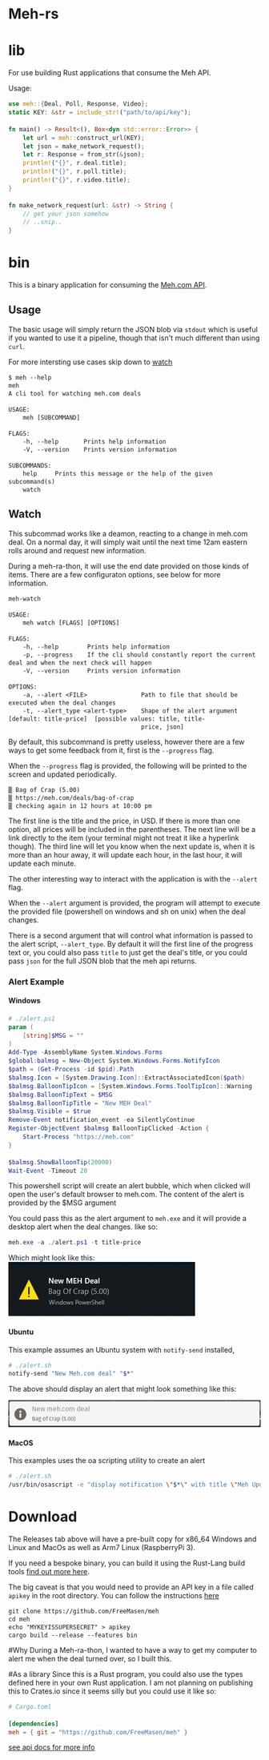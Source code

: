# Meh-rs

# lib

For use building Rust applications that consume the Meh API. 

Usage:

```rust
use meh::{Deal, Poll, Response, Video};
static KEY: &str = include_str!("path/to/api/key");

fn main() -> Result<(), Box<dyn std::error::Error>> {
    let url = meh::construct_url(KEY);
    let json = make_network_request();
    let r: Response = from_str(&json);
    println!("{}", r.deal.title);
    println!("{}", r.poll.title);
    println!("{}", r.video.title);
}

fn make_network_request(url: &str) -> String {
    // get your json somehow
    // ..snip..
}
```

# bin

This is a binary application for consuming the [Meh.com API](https://meh.com/forum/topics/meh-api).

## Usage
The basic usage will simply return the JSON blob via `stdout` which is useful if you wanted to use
it a pipeline, though that isn't much different than using `curl`.

For more intersting use cases skip down to [watch](#watch)
```
$ meh --help
meh 
A cli tool for watching meh.com deals

USAGE:
    meh [SUBCOMMAND]

FLAGS:
    -h, --help       Prints help information
    -V, --version    Prints version information

SUBCOMMANDS:
    help     Prints this message or the help of the given subcommand(s)
    watch    
```
## Watch
This subcommad works like a deamon, reacting to a change in meh.com deal. On a normal day,
it will simply wait until the next time 12am eastern rolls around and request new information.

During a meh-ra-thon, it will use the end date provided on those kinds of items. There are
a few configuraton options, see below for more information.
```
meh-watch 

USAGE:
    meh watch [FLAGS] [OPTIONS]

FLAGS:
    -h, --help        Prints help information
    -p, --progress    If the cli should constantly report the current deal and when the next check will happen
    -V, --version     Prints version information

OPTIONS:
    -a, --alert <FILE>               Path to file that should be executed when the deal changes
    -t, --alert_type <alert-type>    Shape of the alert argument [default: title-price]  [possible values: title, title-
                                     price, json]
```
By default, this subcommand is pretty useless, however there are a few ways to get
some feedback from it, first is the `--progress` flag.

When the `--progress` flag is provided, the following will be printed to the screen and
updated periodically.
```
▒ Bag of Crap (5.00)
▒ https://meh.com/deals/bag-of-crap
▒ checking again in 12 hours at 10:00 pm
```
The first line is the title and the price, in USD. If there is more than one option, all prices will be included
in the parentheses. The next line will be a link directly to the item (your terminal might not treat it like a hyperlink though). The third line will let you know when the next update is, when it is more than an hour away, it will update each hour, in the last hour, it will update each minute.

The other interesting way to interact with the application is with the `--alert` flag.

When the `--alert` argument is provided, the program will attempt to execute the provided file (powershell on windows and sh on unix) when the deal changes.

There is a second argument that will control what information is passed to the alert script, `--alert_type`. By default
it will the first line of the progress text or, you could also pass `title` to just get the deal's title, or you could pass `json` for the full JSON blob that the meh api returns.

### Alert Example

#### Windows

```powershell
# ./alert.ps1
param (
    [string]$MSG = ""
)
Add-Type -AssemblyName System.Windows.Forms
$global:balmsg = New-Object System.Windows.Forms.NotifyIcon
$path = (Get-Process -id $pid).Path
$balmsg.Icon = [System.Drawing.Icon]::ExtractAssociatedIcon($path)
$balmsg.BalloonTipIcon = [System.Windows.Forms.ToolTipIcon]::Warning
$balmsg.BalloonTipText = $MSG
$balmsg.BalloonTipTitle = "New MEH Deal"
$balmsg.Visible = $true
Remove-Event notification_event -ea SilentlyContinue
Register-ObjectEvent $balmsg BalloonTipClicked -Action {
    Start-Process "https://meh.com"
}

$balmsg.ShowBalloonTip(20000)
Wait-Event -Timeout 20

```
This powershell script will create an alert bubble, which when clicked will
open the user's default browser to meh.com. The content of the alert is
provided by the $MSG argument

You could pass this as the alert argument to `meh.exe` and it will provide
a desktop alert when the deal changes. like so:
```powershell
meh.exe -a ./alert.ps1 -t title-price
```
Which might look like this:
![windows alert box](assets/meh_alert.jpg)

#### Ubuntu
This example assumes an Ubuntu system with `notify-send` installed, 

```bash
# ./alert.sh
notify-send "New Meh.com deal" "$*"
```
The above should display an alert that might look something like this:

![Ubuntu alert box](assets/ubuntu_alert.png)

#### MacOS

This examples uses the oa scripting utility to create an alert

```bash
# ./alert.sh
/usr/bin/osascript -e "display notification \"$*\" with title \"Meh Update\" sound name \"Frog\""
```

# Download

The Releases tab above will have a pre-built copy for x86_64 Windows and Linux and MacOs as well as Arm7 Linux (RaspberryPi 3).

If you need a bespoke binary, you can build it using the Rust-Lang build tools [find out more here](https://rustup.rs).

The big caveat is that you would need to provide an API key in a file called `apikey` in the root directory. You can follow the instructions [here](https://meh.com/forum/topics/meh-api)

```
git clone https://github.com/FreeMasen/meh
cd meh
echo "MYKEYISSUPERSECRET" > apikey
cargo build --release --features bin
```


#Why
During a Meh-ra-thon, I wanted to have a way to get my computer to alert me when the deal turned over, so I built this.

#As a library
Since this is a Rust program, you could also use the types defined here in your own Rust application. I am not planning
on publishing this to Crates.io since it seems silly but you could use it like so:

```toml
# Cargo.toml

[dependencies]
meh = { git = "https://github.com/FreeMasen/meh" }
```

[see api docs for more info](https://freemasen.github.io/meh)
